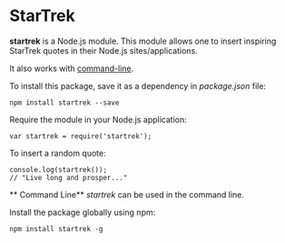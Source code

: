 # StarTrek
**startrek** is a Node.js module. This module allows one to insert inspiring StarTrek quotes in their Node.js sites/applications.

It also works with [command-line](#command-line).

To install this package, save it as a dependency in _package.json_ file:
```
npm install startrek --save
```

Require the module in your Node.js application:
```
var startrek = require('startrek');
```

To insert a random quote:
```
console.log(startrek());
// "Live long and prosper..."
```

** Command Line**
_startrek_ can be used in the command line.

Install the package globally using npm:
```
npm install startrek -g
```
